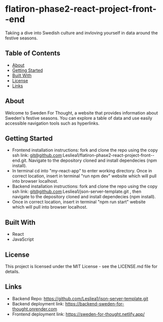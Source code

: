 # flatiron-phase2-react-project-front--end

Takiing a dive into Swedish culture and invloving yourself in data around the festive seasons.

## Table of Contents

- [About](#about)
- [Getting Started](#getting-started)
- [Built With](#built-with)
- [License](#license)
- [Links](#Links)

## About

Welcome to Sweden For Thought, a website that provides information about Sweden's festive seasons. You can explore a table of data and use easily accessible navigation tools such as hyperlinks.

## Getting Started

- Frontend installation instructions: fork and clone the repo using the copy ssh link: git@github.com:Lesliea1/flatiron-phase2-react-project-front--end.git. Navigate to the depository cloned and install dependecies (npm install). 
- In terminal cd into "my-react-app" to enter working directory. Once in correct location, insert in terminal "run npm dev" website which will pull into browser localhost.
- Backend installation instructions: fork and clone the repo using the copy ssh link: git@github.com:Lesliea1/json-server-template.git , then navigate to the depository cloned and install dependecies (npm install).
- Once in correct location, insert in terminal "npm run start" website which will pull into browser localhost.




## Built With

- React
- JavaScript

## License
This project is licensed under the MIT License - see the LICENSE.md file for details.

## Links
- Backend Repo: https://github.com/Lesliea1/json-server-template.git
- Backend deployment link: https://backend-sweden-for-thought.onrender.com
- Frontend deployment link: https://sweden-for-thought.netlify.app/
